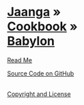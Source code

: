 [Jaanga](../../index.html ) &raquo;<br>[Cookbook]( ../index.html ) &raquo;<br>[Babylon]( ./index.html )
===

<p id=rm >
	<a href=JavaScript:displayPage("#readme.md#rm"); >Read Me</a>
</p>

<!--
<i class="fa fa-external-link"></i> [Live Demo (latest)]( https://github.com/jaanga/libs/tree/gh-pages/db ) 
-->

<i class="fa fa-github"></i> [Source Code on GitHub]( https://github.com/jaanga/ ) 
<br>
<br>
 
<i class="fa fa-copy"></i> [Copyright and License]( https://github.com/jaanga/jaanga.github.io/blob/master/jaanga-copyright-and-mit-license.md )